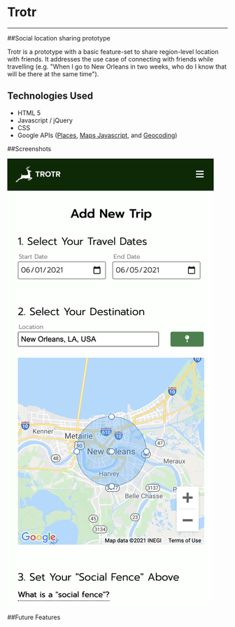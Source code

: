 # Trotr

_____

##Social location sharing prototype

Trotr is a prototype with a basic feature-set to share region-level location with friends. It addresses the use case of connecting with friends while travelling (e.g. "When I go to New Orleans in two weeks, who do I know that will be there at the same time").


## Technologies Used
 - HTML 5
 - Javascript / jQuery
 - CSS
 - Google APIs ([Places](https://developers.google.com/maps/documentation/places/web-service/overview), [Maps Javascript](https://developers.google.com/maps/documentation/javascript/overview), and [Geocoding](https://developers.google.com/maps/documentation/geocoding/overview))

##Screenshots

![screenshot](images/readme/screen5.png)


##Future Features